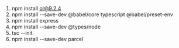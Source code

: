 1. npm install ol@9.2.4
2. npm install --save-dev @babel/core typescript @babel/preset-env
3. npm install express
4. npm install --save-dev @types/node 
5. tsc --init
6. npm install --save-dev parcel